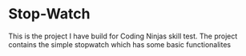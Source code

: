 # Stop-Watch
This is the project I have build for Coding Ninjas skill test.
The project contains the simple stopwatch which has some basic functionalites
